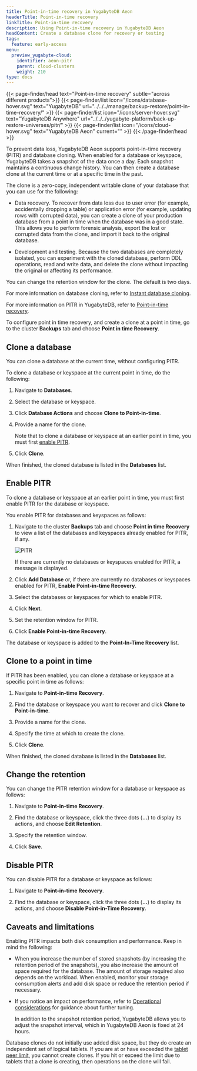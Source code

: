 ```yaml
---
title: Point-in-time recovery in YugabyteDB Aeon
headerTitle: Point-in-time recovery
linkTitle: Point-in-time recovery
description: Using Point-in-time recovery in YugabyteDB Aeon
headContent: Create a database clone for recovery or testing
tags:
  feature: early-access
menu:
  preview_yugabyte-cloud:
    identifier: aeon-pitr
    parent: cloud-clusters
    weight: 210
type: docs
---
```


{{< page-finder/head text="Point-in-time recovery" subtle="across different products">}}
  {{< page-finder/list icon="/icons/database-hover.svg" text="YugabyteDB" url="../../../manage/backup-restore/point-in-time-recovery/" >}}
  {{< page-finder/list icon="/icons/server-hover.svg" text="YugabyteDB Anywhere" url="../../../yugabyte-platform/back-up-restore-universes/pitr/" >}}
  {{< page-finder/list icon="/icons/cloud-hover.svg" text="YugabyteDB Aeon" current="" >}}
{{< /page-finder/head >}}

To prevent data loss, YugabyteDB Aeon supports point-in-time recovery (PITR) and database cloning. When enabled for a database or keyspace, YugabyteDB takes a snapshot of the data once a day. Each snapshot maintains a continuous change history. You can then create a database clone at the current time or at a specific time in the past.

The clone is a zero-copy, independent writable clone of your database that you can use for the following:

- Data recovery. To recover from data loss due to user error (for example, accidentally dropping a table) or application error (for example, updating rows with corrupted data), you can create a clone of your production database from a point in time when the database was in a good state. This allows you to perform forensic analysis, export the lost or corrupted data from the clone, and import it back to the original database.

- Development and testing. Because the two databases are completely isolated, you can experiment with the cloned database, perform DDL operations, read and write data, and delete the clone without impacting the original or affecting its performance.

You can change the retention window for the clone. The default is two days.

For more information on database cloning, refer to [Instant database cloning](../../../manage/backup-restore/instant-db-cloning/).

For more information on PITR in YugabyteDB, refer to [Point-in-time recovery](../../../manage/backup-restore/point-in-time-recovery/).

To configure point in time recovery, and create a clone at a point in time, go to the cluster **Backups** tab and choose **Point in time Recovery**.

## Clone a database

You can clone a database at the current time, without configuring PITR.

To clone a database or keyspace at the current point in time, do the following:

1. Navigate to **Databases**.

1. Select the database or keyspace.

1. Click **Database Actions** and choose **Clone to Point-in-time**.

1. Provide a name for the clone.

    Note that to clone a database or keyspace at an earlier point in time, you must first [enable PITR](#enable-pitr).

1. Click **Clone**.

When finished, the cloned database is listed in the **Databases** list.

## Enable PITR

To clone a database or keyspace at an earlier point in time, you must first enable PITR for the database or keyspace.

You enable PITR for databases and keyspaces as follows:

1. Navigate to the cluster **Backups** tab and choose **Point in time Recovery** to view a list of the databases and keyspaces already enabled for PITR, if any.

   ![PITR](/images/yb-cloud/managed-pitr.png)

   If there are currently no databases or keyspaces enabled for PITR, a message is displayed.

1. Click **Add Database** or, if there are currently no databases or keyspaces enabled for PITR, **Enable Point-in-time Recovery**.

1. Select the databases or keyspaces for which to enable PITR.

1. Click **Next**.

1. Set the retention window for PITR.

1. Click **Enable Point-in-time Recovery**.

The database or keyspace is added to the **Point-In-Time Recovery** list.

## Clone to a point in time

If PITR has been enabled, you can clone a database or keyspace at a specific point in time as follows:

1. Navigate to **Point-in-time Recovery**.

1. Find the database or keyspace you want to recover and click **Clone to Point-in-time**.

1. Provide a name for the clone.

1. Specify the time at which to create the clone.

1. Click **Clone**.

When finished, the cloned database is listed in the **Databases** list.

## Change the retention

You can change the PITR retention window for a database or keyspace as follows:

1. Navigate to **Point-in-time Recovery**.

1. Find the database or keyspace, click the three dots (**...**) to display its actions, and choose **Edit Retention**.

1. Specify the retention window.

1. Click **Save**.

## Disable PITR

You can disable PITR for a database or keyspace as follows:

1. Navigate to **Point-in-time Recovery**.

1. Find the database or keyspace, click the three dots (**...**) to display its actions, and choose **Disable Point-in-Time Recovery**.

## Caveats and limitations

Enabling PITR impacts both disk consumption and performance. Keep in mind the following:

- When you increase the number of stored snapshots (by increasing the retention period of the snapshots), you also increase the amount of space required for the database. The amount of storage required also depends on the workload. When enabled, monitor your storage consumption alerts and add disk space or reduce the retention period if necessary.
- If you notice an impact on performance, refer to [Operational considerations](../../../manage/backup-restore/point-in-time-recovery/#operational-considerations) for guidance about further tuning.

    In addition to the snapshot retention period, YugabyteDB allows you to adjust the snapshot interval, which in YugabyteDB Aeon is fixed at 24 hours.

Database clones do not initially use added disk space, but they do create an independent set of logical tablets. If you are at or have exceeded the [tablet peer limit](../../cloud-monitor/cloud-alerts/#fix-tablet-peer-alerts), you cannot create clones. If you hit or exceed the limit due to tablets that a clone is creating, then operations on the clone will fail.
